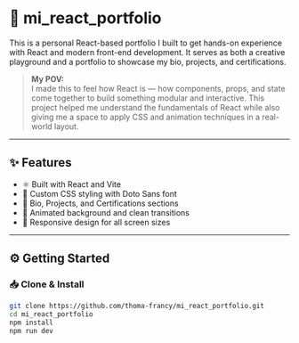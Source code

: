 # 💼 mi_react_portfolio

This is a personal React-based portfolio I built to get hands-on experience with React and modern front-end development. It serves as both a creative playground and a portfolio to showcase my bio, projects, and certifications.

> **My POV:**  
> I made this to feel how React is — how components, props, and state come together to build something modular and interactive. This project helped me understand the fundamentals of React while also giving me a space to apply CSS and animation techniques in a real-world layout.

---

## ✨ Features

- ⚛️ Built with React and Vite
- 🎨 Custom CSS styling with Doto Sans font
- 📄 Bio, Projects, and Certifications sections
- 🌈 Animated background and clean transitions
- 📱 Responsive design for all screen sizes

---


## ⚙️ Getting Started

### 📥 Clone & Install

```bash
git clone https://github.com/thoma-francy/mi_react_portfolio.git
cd mi_react_portfolio
npm install
npm run dev
